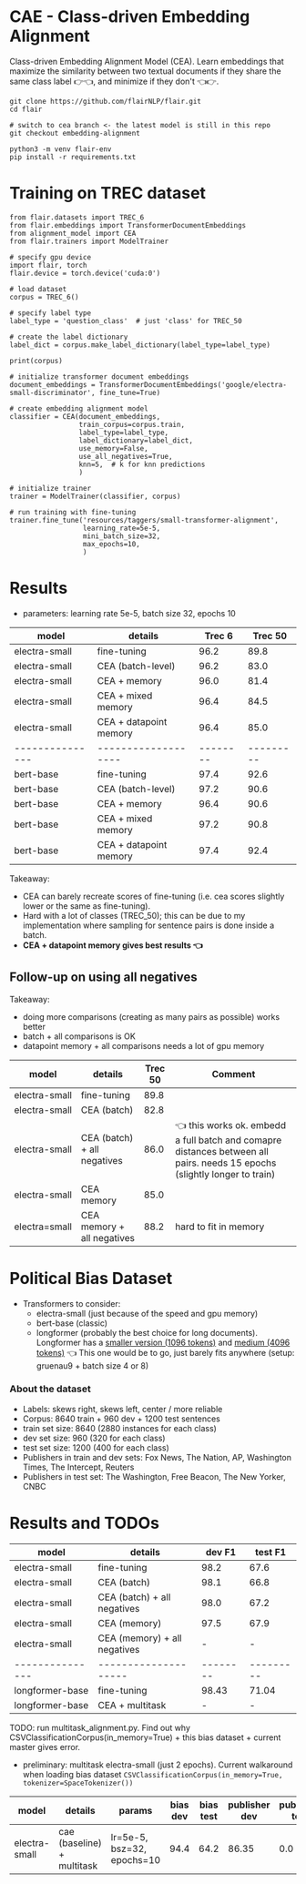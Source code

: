 # CAE - Class-driven Embedding Alignment

Class-driven Embedding Alignment Model (CEA). Learn embeddings that maximize the similarity between two textual documents if they share the same class label 👉👈, and minimize if they don't 👈👉.

```
git clone https://github.com/flairNLP/flair.git
cd flair

# switch to cea branch <- the latest model is still in this repo
git checkout embedding-alignment

python3 -m venv flair-env
pip install -r requirements.txt
```

# Training on TREC dataset

```python3
from flair.datasets import TREC_6
from flair.embeddings import TransformerDocumentEmbeddings
from alignment_model import CEA
from flair.trainers import ModelTrainer

# specify gpu device
import flair, torch
flair.device = torch.device('cuda:0')

# load dataset
corpus = TREC_6()

# specify label type
label_type = 'question_class'  # just 'class' for TREC_50

# create the label dictionary
label_dict = corpus.make_label_dictionary(label_type=label_type)

print(corpus)

# initialize transformer document embeddings
document_embeddings = TransformerDocumentEmbeddings('google/electra-small-discriminator', fine_tune=True)

# create embedding alignment model
classifier = CEA(document_embeddings,
                 train_corpus=corpus.train,
                 label_type=label_type,
                 label_dictionary=label_dict,
                 use_memory=False,
                 use_all_negatives=True,
                 knn=5,  # k for knn predictions
                 )

# initialize trainer
trainer = ModelTrainer(classifier, corpus)

# run training with fine-tuning
trainer.fine_tune('resources/taggers/small-transformer-alignment',
                  learning_rate=5e-5,
                  mini_batch_size=32,
                  max_epochs=10,
                  )
```

# Results

- parameters: learning rate 5e-5, batch size 32, epochs 10

| model           | details                | Trec 6   | Trec 50   |
|-----------------|------------------------|----------|-----------|
| electra-small   | fine-tuning            | 96.2     | 89.8      |
| electra-small   | CEA (batch-level)      | 96.2     | 83.0      |
| electra-small   | CEA + memory           | 96.0     | 81.4      |
| electra-small   | CEA + mixed memory     | 96.4     | 84.5      |
| electra-small   | CEA + datapoint memory | 96.4     | 85.0      |
| --------------- | -------------------    | -------- | --------- |
| bert-base       | fine-tuning            | 97.4     | 92.6      |
| bert-base       | CEA (batch-level)      | 97.2     | 90.6      |
| bert-base       | CEA + memory           | 96.4     | 90.6      |
| bert-base       | CEA + mixed memory     | 97.2     | 90.8      |
| bert-base       | CEA + datapoint memory | 97.4     | 92.4      |

Takeaway:
- CEA can barely recreate scores of fine-tuning (i.e. cea scores slightly lower or the same as fine-tuning).
- Hard with a lot of classes (TREC_50); this can be due to my implementation where sampling for sentence pairs is done inside a batch.
- __CEA + datapoint memory gives best results 👈__

## Follow-up on using all negatives

Takeaway:
- doing more comparisons (creating as many pairs as possible) works better
- batch + all comparisons is OK
- datapoint memory + all comparisons needs a lot of gpu memory

| model           | details                     | Trec 50 | Comment                                                                                                                   |
|-----------------|-----------------------------|---------|---------------------------------------------------------------------------------------------------------------------------| 
| electra-small   | fine-tuning                 | 89.8    |                                                                                                                           |
| electra-small   | CEA (batch)                 | 82.8    |                                                                                                                           |
| electra-small   | CEA (batch) + all negatives | 86.0    | 👈 this works ok. embedd a full batch and comapre distances between all pairs. needs 15 epochs (slightly longer to train) |
| electra-small   | CEA memory                  | 85.0    |                                                                                                                           |
| electra=small   | CEA memory + all negatives  | 88.2    | hard to fit in memory                                                                                                     |

# Political Bias Dataset

- Transformers to consider:
  - electra-small (just because of the speed and gpu memory)
  - bert-base (classic)
  - longformer (probably the best choice for long documents). Longformer has a [smaller version (1096 tokens)](kiddothe2b/longformer-mini-1024) and [medium (4096 tokens)](allenai/longformer-base-4096) 👈 This one would be to go, just barely fits anywhere (setup: gruenau9 + batch size 4 or 8)

### About the dataset

- Labels: skews right, skews left, center / more reliable
- Corpus: 8640 train + 960 dev + 1200 test sentences
- train set size: 8640 (2880 instances for each class)
- dev set size: 960 (320 for each class)
- test set size: 1200 (400 for each class)
- Publishers in train and dev sets: Fox News, The Nation, AP, Washington Times, The Intercept, Reuters
- Publishers in test set: The Washington, Free Beacon, The New Yorker, CNBC

# Results and TODOs

| model           | details                      | dev F1   | test F1   |
|-----------------|------------------------------|----------|-----------|
| electra-small   | fine-tuning                  | 98.2     | 67.6      |
| electra-small   | CEA (batch)                  | 98.1     | 66.8      |
| electra-small   | CEA (batch) + all negatives  | 98.0     | 67.2      |
| electra-small   | CEA (memory)                 | 97.5     | 67.9      |
| electra-small   | CEA (memory) + all negatives | -        | -         |
| --------------- | --------------------         | -------- | --------- |
| longformer-base | fine-tuning                  | 98.43    | 71.04     |
| longformer-base | CEA + multitask              | -        | -         |


TODO: run multitask_alignment.py. Find out why CSVClassificationCorpus(in_memory=True) + this bias dataset + current master gives error.

- preliminary: multitask electra-small (just 2 epochs). Current walkaround when loading bias dataset `CSVClassificationCorpus(in_memory=True, tokenizer=SpaceTokenizer())`

| model          | details                     | params                     | bias dev | bias test | publisher dev | publisher test |
|----------------|-----------------------------|----------------------------|----------|-----------|---------------|----------------|
| electra-small  | cae (baseline) + multitask  | lr=5e-5, bsz=32, epochs=10 | 94.4     | 64.2      | 86.35         | 0.0            |

